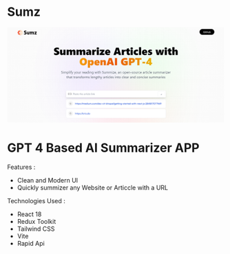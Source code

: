 # Sumz

![HOME SS](https://github.com/tamal78/Sumz/blob/main/public/Screenshot%20(74).png)

# GPT 4 Based AI Summarizer APP

Features :
- Clean and Modern UI
- Quickly summizer any Website or Articcle with a URL

Technologies Used :
- React 18 
- Redux Toolkit 
- Tailwind CSS
- Vite
- Rapid Api
